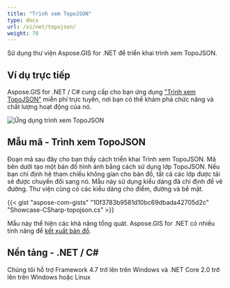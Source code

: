 ```yaml
---
title: "Trình xem TopoJSON"
type: docs
url: /vi/net/topojson/
weight: 70
---
```


Sử dụng thư viện Aspose.GIS for .NET để triển khai trình xem TopoJSON.

## **Ví dụ trực tiếp**

Aspose.GIS for .NET / C# cung cấp cho bạn ứng dụng ["Trình xem TopoJSON"](https://products.aspose.app/gis/viewer/topojson) miễn phí trực tuyến, nơi bạn có thể khám phá chức năng và chất lượng hoạt động của nó.

![Ứng dụng trình xem TopoJSON](viewer.png)

## **Mẫu mã - Trình xem TopoJSON**

Đoạn mã sau đây cho bạn thấy cách triển khai Trình xem TopoJSON. Mã bên dưới tạo một bản đồ hình ảnh bằng cách sử dụng lớp TopoJSON. Nếu bạn chỉ định hệ tham chiếu không gian cho bản đồ, tất cả các lớp được tải sẽ được chuyển đổi sang nó.
Mẫu này sử dụng kiểu dáng đã chỉ định để vẽ đường. Thư viện cũng có các kiểu dáng cho điểm, đường và bề mặt.

{{< gist "aspose-com-gists" "10f3783b9581d10bc69dbada42705d2c" "Showcase-CSharp-topojson.cs" >}}

Mẫu này thể hiện các khả năng tổng quát. Aspose.GIS for .NET có nhiều tính năng để [kết xuất bản đồ](https://docs.aspose.com/gis/net/map-rendering/).

## **Nền tảng - .NET / C#**

Chúng tôi hỗ trợ Framework 4.7 trở lên trên Windows và .NET Core 2.0 trở lên trên Windows hoặc Linux
